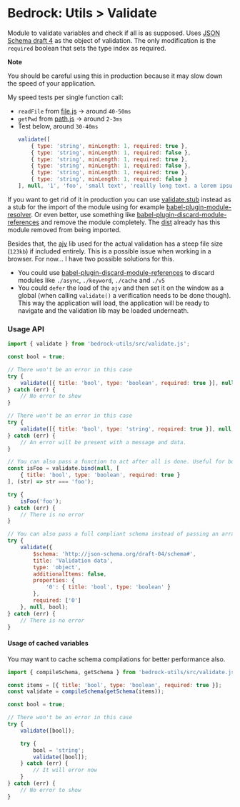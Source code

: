 # Bedrock: Utils > Validate

Module to validate variables and check if all is as supposed. Uses [JSON Schema draft 4](http://json-schema.org/documentation.html) as the object of validation.
The only modification is the `required` boolean that sets the type index as required.

**Note**

You should be careful using this in production because it may slow down the speed of your application.

My speed tests per single function call:
- `readFile` from [file.js](../src/file.js) -> around `40-50ms`
- `getPwd` from [path.js](../src/path.js) -> around `2-3ms`
- Test below, around `30-40ms`
    ```js
    validate([
        { type: 'string', minLength: 1, required: true },
        { type: 'string', minLength: 1, required: false },
        { type: 'string', minLength: 1, required: true },
        { type: 'string', minLength: 1, required: false },
        { type: 'string', minLength: 1, required: true },
        { type: 'string', minLength: 1, required: false }
    ], null, '1', 'foo', 'small text', 'reallly long text. a lorem ipsum would be better', 'bar', 'what to right now?');
    ```

If you want to get rid of it in production you can use [validate.stub](../src/validate.stub.js) instead as a stub for the import of the module using for example [babel-plugin-module-resolver](https://github.com/tleunen/babel-plugin-module-resolver).
Or even better, use something like [babel-plugin-discard-module-references](https://github.com/ArnaudRinquin/babel-plugin-discard-module-references) and remove the module completely.
The [dist](../dist) already has this module removed from being imported.

Besides that, the [ajv](https://github.com/epoberezkin/ajv) lib used for the actual validation has a steep file size (`123kb`) if included entirely. This is a possible issue when working in a browser. For now... I have two possible solutions for this.
- You could use [babel-plugin-discard-module-references](https://github.com/ArnaudRinquin/babel-plugin-discard-module-references) to discard modules like `./async`, `./keyword`, `./cache` and `./v5`
- You could `defer` the load of the `ajv` and then set it on the window as a global (when calling `validate()` a verification needs to be done though). This way the application will load, the application will be ready to navigate and the validation lib may be loaded underneath.

### Usage API
```js
import { validate } from 'bedrock-utils/src/validate.js';

const bool = true;

// There won't be an error in this case
try {
    validate([{ title: 'bool', type: 'boolean', required: true }], null, bool);
} catch (err) {
    // No error to show
}

// There won't be an error in this case
try {
    validate([{ title: 'bool', type: 'string', required: true }], null, bool);
} catch (err) {
    // An error will be present with a message and data.
}

// You can also pass a function to act after all is done. Useful for bounds for example.
const isFoo = validate.bind(null, [
    { title: 'bool', type: 'boolean', required: true }
], (str) => str === 'foo');

try {
    isFoo('foo');
} catch (err) {
    // There is no error
}

// You can also pass a full compliant schema instead of passing an array of the items
try {    
    validate({
        $schema: 'http://json-schema.org/draft-04/schema#',
        title: 'Validation data',
        type: 'object',
        additionalItems: false,
        properties: {
            '0': { title: 'bool', type: 'boolean' }
        },
        required: ['0']
    }, null, bool);
} catch (err) {
    // There is no error
}
```

#### Usage of cached variables

You may want to cache schema compilations for better performance also.

```js
import { compileSchema, getSchema } from 'bedrock-utils/src/validate.js';

const items = [{ title: 'bool', type: 'boolean', required: true }];
const validate = compileSchema(getSchema(items));

const bool = true;

// There won't be an error in this case
try {
    validate([bool]);

    try {
        bool = 'string';
        validate([bool]);
    } catch (err) {
        // It will error now
    }
} catch (err) {
    // No error to show
}
```
